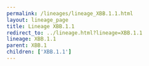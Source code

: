 ```yaml
---
permalink: /lineages/lineage_XBB.1.1.html
layout: lineage_page
title: Lineage XBB.1.1
redirect_to: ../lineage.html?lineage=XBB.1.1
lineage: XBB.1.1
parent: XBB.1
children: ['XBB.1.1']
---
```

